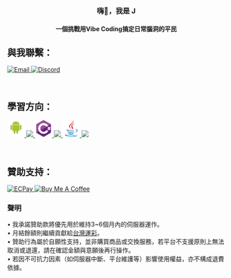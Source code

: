 <!--
## Hi there 👋
-->

<!--
**jjj9458/jjj9458** is a ✨ _special_ ✨ repository because its `README.md` (this file) appears on your GitHub profile.

Here are some ideas to get you started:

- 🔭 I’m currently working on ...
- 🌱 I’m currently learning ...
- 👯 I’m looking to collaborate on ...
- 🤔 I’m looking for help with ...
- 💬 Ask me about ...
- 📫 How to reach me: ...
- 😄 Pronouns: ...
- ⚡ Fun fact: ...
-->
<h3 align="center">嗨👋，我是 J</h3>
<h4 align="center">一個挑戰用Vibe Coding搞定日常腦洞的平民</h4>

## 與我聯繫：

<p align="left">
  <a href="mailto:haley80208@gmail.com" target="_blank">
    <img src="https://upload.wikimedia.org/wikipedia/commons/4/4e/Mail_%28iOS%29.svg" alt="Email" height="40" />
  </a>
  <a href="https://discordapp.com/users/741299253200289834" target="_blank">
    <img src="https://raw.githubusercontent.com/rahuldkjain/github-profile-readme-generator/master/src/images/icons/Social/discord.svg" alt="Discord" height="40"/>
  </a>
<!--  
  <a href="mailto:haley80208@gmail.com" target="_blank">
    <img src="https://encrypted-tbn0.gstatic.com/images?q=tbn:ANd9GcSUYumYk-3gD1-vd6bCRYrAr9FeiAHC-BKDHw&s" alt="其他圖示" height="40" />
  </a>
-->
</p>

&#8203;  &#8203;  

## 學習方向：

<p align="left">
  <a href="https://developer.android.com" target="_blank">
    <img height="40" src="https://raw.githubusercontent.com/devicons/devicon/master/icons/android/android-original-wordmark.svg" style="max-width:100%;">
  </a>
  <a href="https://www.arduino.cc/" target="_blank">
    <img height="40" src="https://cdn.worldvectorlogo.com/logos/arduino-1.svg" style="max-width:100%;">
  </a>
  <a href="https://learn.microsoft.com/en-us/dotnet/csharp/" target="_blank">
    <img height="40" src="https://raw.githubusercontent.com/devicons/devicon/master/icons/csharp/csharp-original.svg" style="max-width:100%;">
  </a>
  <a href="https://ifttt.com/" target="_blank">
    <img height="40" src="https://www.vectorlogo.zone/logos/ifttt/ifttt-ar21.svg" style="max-width:100%;">
  </a>
  <a href="https://www.java.com/" target="_blank">
    <img height="40" src="https://raw.githubusercontent.com/devicons/devicon/master/icons/java/java-original.svg" style="max-width:100%;">
  </a>
  <a href="https://unity.com/" target="_blank">
    <img height="40" src="https://www.vectorlogo.zone/logos/unity3d/unity3d-icon.svg" style="max-width:100%;">
  </a>
</p>

&#8203;  &#8203;  

## 贊助支持：

<p align="left">
  <a href="申請中" target="_blank">
    <img src="https://www.ecpay.com.tw/Content/Themes/WebStyle20131201/images/header_logo.png" alt="ECPay" height="50" />
  </a>
  <a href="申請中" target="_blank">
    <img src="https://cdn.buymeacoffee.com/buttons/v2/default-yellow.png" alt="Buy Me A Coffee" height="50" />
  </a>
</p>  

 ### 聲明
• 我承諾贊助款將優先用於維持3~6個月內的伺服器運作。    
• 月結餘額則繼續貢獻給[台灣運彩](https://article.sportslottery.com.tw/)。    
• 贊助行為屬於自願性支持，並非購買商品或交換服務，若平台不支援原則上無法取消或退還，請在確認金額與意願後再行操作。  
• 若因不可抗力因素（如伺服器中斷、平台維護等）影響使用權益，亦不構成退費依據。  
